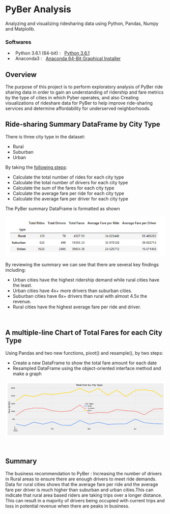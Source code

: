# PyBer Analysis
Analyzing and visualizing ridesharing data using Python, Pandas, Numpy and Matplolib.

### Softwares

  - &#160; Python 3.6.1 (64-bit) : &#160;  [Python 3.6.1](https://www.python.org/downloads/windows/) <br/>
  - &#160; Anaconda3 : &#160;  [Anaconda 64-Bit Graphical Installer](https://www.anaconda.com/products/distribution)<br/>

## Overview

The purpose of this project is to perform exploratory analysis of PyBer ride sharing data in order to gain an understanding of ridership and fare metrics by the type of cities in which Pyber operates, and also Creating visualizations of rideshare data for PyBer to help improve ride-sharing services and determine affordability for underserved neighborhoods.
<br/>

## Ride-sharing Summary DataFrame by City Type
There is three city type in the dataset: 
  -  Rural
  -  Suburban
  -  Urban

  

By taking the [following steps](images/03.png):
  - Calculate the total number of rides for each city type
  - Calculate the total number of drivers for each city type
  - Calculate the sum of the fares for each city type
  - Calculate the average fare per ride for each city type
  - Calculate the average fare per driver for each city type

  The PyBer summary DataFrame is formatted as shown

  ![02.png](images/02.png)
 
By reviewing the summary we can see that there are several key findings including:
  - Urban cities have the highest ridership demand while rural cities have the least.
  - Urban cities have 4x+ more drivers than suburban cities.
  - Suburban cities have 6x+ drivers than rural with almost 4.5x the revenue.
  - Rural cities have the highest average fare per ride and driver.
<br/>   
   
## A multiple-line Chart of Total Fares for each City Type
Using Pandas and two new functions, pivot() and resample(), by two steps:
  - Create a new DataFrame to show the total fare amount for each date
  - Resampled DataFrame using the object-oriented interface method and make a graph

![04.png](images/04.png)

<br/>


## Summary
The business recommendation to PyBer :
Increasing the number of drivers in Rural areas to ensure there are enough drivers to meet ride demands.<br/>
Data for rural cities shows that the average fare per ride and the average fare per driver is much higher than suburban and urban cities.This can indicate that rural area based riders are taking trips over a longer distance. This can result in a majority of drivers being occupied with current trips and loss in potential revenue when there are peaks in business.

